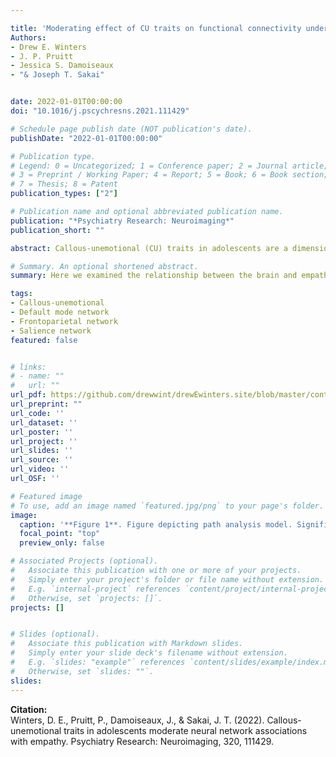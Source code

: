 ```yaml
---

title: 'Moderating effect of CU traits on functional connectivity underlying empathy in adolescents'
Authors: 
- Drew E. Winters
- J. P. Pruitt
- Jessica S. Damoiseaux
- "& Joseph T. Sakai"


date: 2022-01-01T00:00:00
doi: "10.1016/j.pscychresns.2021.111429"

# Schedule page publish date (NOT publication's date).
publishDate: "2022-01-01T00:00:00"

# Publication type.
# Legend: 0 = Uncategorized; 1 = Conference paper; 2 = Journal article;
# 3 = Preprint / Working Paper; 4 = Report; 5 = Book; 6 = Book section;
# 7 = Thesis; 8 = Patent
publication_types: ["2"]

# Publication name and optional abbreviated publication name.
publication: "*Psychiatry Research: Neuroimaging*"
publication_short: ""

abstract: Callous-unemotional (CU) traits in adolescents are a dimensional construct involving a symptom subset of empathy impairments amongst broader affective deficits. Higher CU trait scores associate with less cognitive and affective empathy; and brain regions linked with cognitive and affective empathy show aberrant function in those with CU traits. How CU traits impact the relationship between brain function and both cognitive and affective empathy in adolescents is less clear. Here we examine how functional properties of networks that support cognitive and affective empathy is moderated by CU traits. Eighty-four adolescents underwent resting-state fMRI scanning and completed self-reports for empathy (Interpersonal Reactivity Index) and CU traits (Inventory of Callous-Unemotional Traits). Analysis revealed that CU traits moderate the association between affective empathy and connectivity between the default mode-frontoparietal networks. Weaker between default mode-frontoparietal anticorrelation negatively associated with affective empathy at low to moderate CU traits. Those highest in CU traits had the lowest affective empathy; and negative associations for those highest in CU traits were insignificant as default mode-frontoparietal anticorrelation weakened. Our results indicate that functional properties of networks that support affective empathy is different at varying levels of CU traits. This novel finding demonstrates that CU traits presence changes the relationship between the brain and empathy.

# Summary. An optional shortened abstract.
summary: Here we examined the relationship between the brain and empathy in the presence of callous-unemotoinal traits. Result suggest the relationship between the brain and affective empathy is different in the presence of callous-unemotoinal traits - specifically between DMN and FPN connectivity changes in its relationship with affective empathy in the presence of callous-unemotoinal traits in adolescents. 

tags:
- Callous-unemotional
- Default mode network
- Frontoparietal network
- Salience network
featured: false


# links:
# - name: ""
#   url: ""
url_pdf: https://github.com/drewwint/drewEwinters.site/blob/master/content/publication/2022-1-1_emp_mod/2022_emp-mod-cu.pdf
url_preprint: ""
url_code: ''
url_dataset: ''
url_poster: ''
url_project: ''
url_slides: ''
url_source: ''
url_video: ''
url_OSF: ''

# Featured image
# To use, add an image named `featured.jpg/png` to your page's folder. 
image:
  caption: '**Figure 1**. Figure depicting path analysis model. Significant paths are indicted by solid lines where insignificant paths are denoted by dotted lines. All paths included controls for sex, age, pubertal stage, and externalizing symptoms (not depicted). Moderation term was orthogonalized from the rest of the model by centering the residuals (Little et al., 2007); thus, independence of residuals is not violated, and direct paths are also interpretable.'
  focal_point: "top"
  preview_only: false

# Associated Projects (optional).
#   Associate this publication with one or more of your projects.
#   Simply enter your project's folder or file name without extension.
#   E.g. `internal-project` references `content/project/internal-project/index.md`.
#   Otherwise, set `projects: []`.
projects: []


# Slides (optional).
#   Associate this publication with Markdown slides.
#   Simply enter your slide deck's filename without extension.
#   E.g. `slides: "example"` references `content/slides/example/index.md`.
#   Otherwise, set `slides: ""`.
slides: 
---
```

**Citation:**  
Winters, D. E., Pruitt, P., Damoiseaux, J., & Sakai, J. T. (2022). Callous-unemotional traits in adolescents moderate neural network associations with empathy. Psychiatry Research: Neuroimaging, 320, 111429.








